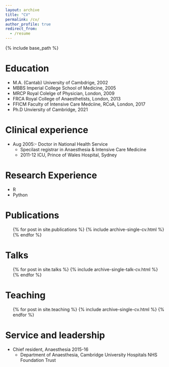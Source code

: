 ```yaml
---
layout: archive
title: "CV"
permalink: /cv/
author_profile: true
redirect_from:
  - /resume
---
```


{% include base_path %}

Education
======
* M.A. (Cantab) University of Cambdrige, 2002
* MBBS Imperial College School of Medicine, 2005
* MRCP Royal Colelge of Physician, London, 2009
* FRCA Royal College of Anaesthetists, London, 2013
* FFICM Faculty of Intensive Care Medciine, RCoA, London, 2017
* Ph.D Unviersity of Cambridge, 2021

Clinical experience
======
* Aug 2005:- Doctor in National Health Service
  * Specilast registrar in Anaesthesia & Intensive Care Medicine
  * 2011-12 ICU, Prince of Wales Hospital, Sydney
 
  
Research Experience
======
* R
* Python
  

Publications
======
  <ul>{% for post in site.publications %}
    {% include archive-single-cv.html %}
  {% endfor %}</ul>
  
Talks
======
  <ul>{% for post in site.talks %}
    {% include archive-single-talk-cv.html %}
  {% endfor %}</ul>
  
Teaching
======
  <ul>{% for post in site.teaching %}
    {% include archive-single-cv.html %}
  {% endfor %}</ul>
  
Service and leadership
======
* Chief resident, Anaesthesia 2015-16
  * Department of Anaesthesia, Cambridge University Hospitals NHS Foundation Trust   
